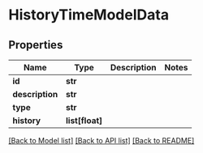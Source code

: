 # HistoryTimeModelData

## Properties
Name | Type | Description | Notes
------------ | ------------- | ------------- | -------------
**id** | **str** |  | 
**description** | **str** |  | 
**type** | **str** |  | 
**history** | **list[float]** |  | 

[[Back to Model list]](../README.md#documentation-for-models) [[Back to API list]](../README.md#documentation-for-api-endpoints) [[Back to README]](../README.md)

